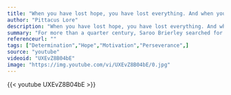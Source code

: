 ```yaml
---
title: "When you have lost hope, you have lost everything. And when you think all is lost, when all is dire and bleak, there is always hope."
author: "Pittacus Lore"
description: "When you have lost hope, you have lost everything. And when you think all is lost, when all is dire and bleak, there is always hope. - Pittacus Lore quotes from GetInspired365.com"
summary: "For more than a quarter century, Saroo Brierley searched for his family before finding his way back home with the help of #GoogleEarth. Watch the incredible true story of hope, determination and technology."
referenceurl: ""
tags: ["Determination","Hope","Motivation","Perseverance",]
source: "youtube"
videoid: "UXEvZ8B04bE"
image: "https://img.youtube.com/vi/UXEvZ8B04bE/0.jpg"
---
```


{{< youtube UXEvZ8B04bE >}}

